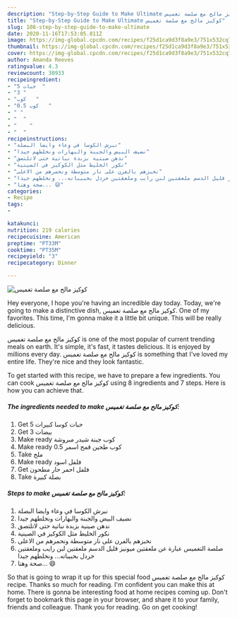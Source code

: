 ```yaml
---
description: "Step-by-Step Guide to Make Ultimate كوكيز مالح مع صلصة تغميس"
title: "Step-by-Step Guide to Make Ultimate كوكيز مالح مع صلصة تغميس"
slug: 108-step-by-step-guide-to-make-ultimate
date: 2020-11-16T17:53:05.811Z
image: https://img-global.cpcdn.com/recipes/f25d1ca9d3f8a9e3/751x532cq70/الصورة-الرئيسية-لوصفةكوكيز-مالح-مع-صلصة-تغميس.jpg
thumbnail: https://img-global.cpcdn.com/recipes/f25d1ca9d3f8a9e3/751x532cq70/الصورة-الرئيسية-لوصفةكوكيز-مالح-مع-صلصة-تغميس.jpg
cover: https://img-global.cpcdn.com/recipes/f25d1ca9d3f8a9e3/751x532cq70/الصورة-الرئيسية-لوصفةكوكيز-مالح-مع-صلصة-تغميس.jpg
author: Amanda Reeves
ratingvalue: 4.3
reviewcount: 30933
recipeingredient:
- "5 حبات  "
- "3 "
- "كوب   "
- "0.5 كوب   "
- " "
- "  "
- "    "
- "  "
recipeinstructions:
- "نبرش الكوسا في وعاء وايضا البصلة"
- "نضيف البيض والجبنة والبهارات ونخلطهم جيدا"
- "ندهن صينية بزبدة نباتية حتى لاتلتصق"
- "نكور الخليط مثل الكوكيز في الصينية"
- "نخبزهم بالفرن على نار متوسطة ونحمرهم من الاعلى"
- "صلصة التغميس عبارة عن ملعقتين ميونيز قليل الدسم ملعقتين لبن رايب وملعقتين خردل بحبيباته... ونخلطهم جيدا"
- "صحة وهنا... 😄"
categories:
- Recipe
tags:
- 

katakunci:  
nutrition: 219 calories
recipecuisine: American
preptime: "PT33M"
cooktime: "PT35M"
recipeyield: "3"
recipecategory: Dinner

---
```



![كوكيز مالح مع صلصة تغميس](https://img-global.cpcdn.com/recipes/f25d1ca9d3f8a9e3/751x532cq70/الصورة-الرئيسية-لوصفةكوكيز-مالح-مع-صلصة-تغميس.jpg)

Hey everyone, I hope you're having an incredible day today. Today, we're going to make a distinctive dish, كوكيز مالح مع صلصة تغميس. One of my favorites. This time, I'm gonna make it a little bit unique. This will be really delicious.

كوكيز مالح مع صلصة تغميس is one of the most popular of current trending meals on earth. It's simple, it's fast, it tastes delicious. It is enjoyed by millions every day. كوكيز مالح مع صلصة تغميس is something that I've loved my entire life. They're nice and they look fantastic.




To get started with this recipe, we have to prepare a few ingredients. You can cook كوكيز مالح مع صلصة تغميس using 8 ingredients and 7 steps. Here is how you can achieve that.

<!--inarticleads1-->

##### The ingredients needed to make كوكيز مالح مع صلصة تغميس:

1. Get 5 حبات كوسا كبيرات
1. Get 3 بيضات
1. Make ready كوب جبنة شيدر مبروشة
1. Make ready 0.5 كوب طحين قمح اسمر
1. Take  ملح
1. Make ready  فلفل اسود
1. Get  فلفل احمر حار مطحون
1. Take  بصلة كبيرة




<!--inarticleads2-->

##### Steps to make كوكيز مالح مع صلصة تغميس:

1. نبرش الكوسا في وعاء وايضا البصلة
1. نضيف البيض والجبنة والبهارات ونخلطهم جيدا
1. ندهن صينية بزبدة نباتية حتى لاتلتصق
1. نكور الخليط مثل الكوكيز في الصينية
1. نخبزهم بالفرن على نار متوسطة ونحمرهم من الاعلى
1. صلصة التغميس عبارة عن ملعقتين ميونيز قليل الدسم ملعقتين لبن رايب وملعقتين خردل بحبيباته... ونخلطهم جيدا
1. صحة وهنا... 😄




So that is going to wrap it up for this special food كوكيز مالح مع صلصة تغميس recipe. Thanks so much for reading. I'm confident you can make this at home. There is gonna be interesting food at home recipes coming up. Don't forget to bookmark this page in your browser, and share it to your family, friends and colleague. Thank you for reading. Go on get cooking!
